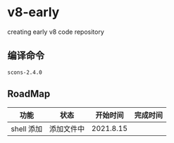 # v8-early
creating early v8 code repository

## 编译命令
```
scons-2.4.0
```
## RoadMap
| 功能 | 状态| 开始时间 | 完成时间 |
| -- | -- | -- | -- |
|shell 添加 | 添加文件中 | 2021.8.15 |
